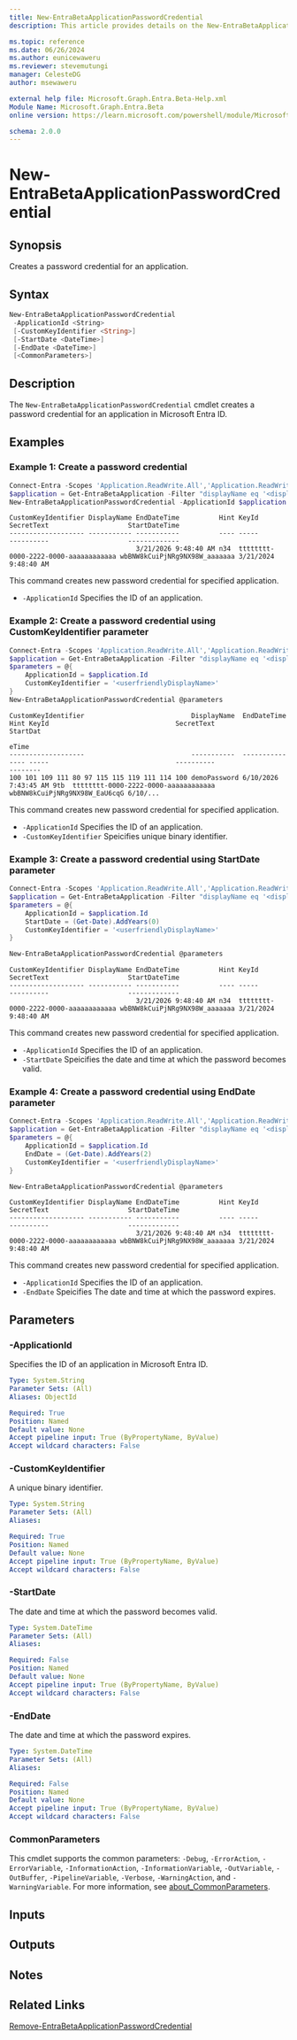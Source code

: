 ```yaml
---
title: New-EntraBetaApplicationPasswordCredential
description: This article provides details on the New-EntraBetaApplicationPasswordCredential command.

ms.topic: reference
ms.date: 06/26/2024
ms.author: eunicewaweru
ms.reviewer: stevemutungi
manager: CelesteDG
author: msewaweru

external help file: Microsoft.Graph.Entra.Beta-Help.xml
Module Name: Microsoft.Graph.Entra.Beta
online version: https://learn.microsoft.com/powershell/module/Microsoft.Graph.Entra.Beta/New-EntraBetaApplicationPasswordCredential

schema: 2.0.0
---
```


# New-EntraBetaApplicationPasswordCredential

## Synopsis

Creates a password credential for an application.

## Syntax

```powershell
New-EntraBetaApplicationPasswordCredential
 -ApplicationId <String>
 [-CustomKeyIdentifier <String>]
 [-StartDate <DateTime>]
 [-EndDate <DateTime>]
 [<CommonParameters>]
```

## Description

The `New-EntraBetaApplicationPasswordCredential` cmdlet creates a password credential for an application in Microsoft Entra ID.

## Examples

### Example 1: Create a password credential

```powershell
Connect-Entra -Scopes 'Application.ReadWrite.All','Application.ReadWrite.OwnedBy'
$application = Get-EntraBetaApplication -Filter "displayName eq '<displayName>'"
New-EntraBetaApplicationPasswordCredential -ApplicationId $application.Id
```

```Output
CustomKeyIdentifier DisplayName EndDateTime          Hint KeyId                                SecretText                    StartDateTime
------------------- ----------- -----------          ---- -----                                ----------                    -------------
                                3/21/2026 9:48:40 AM n34  tttttttt-0000-2222-0000-aaaaaaaaaaaa wbBNW8kCuiPjNRg9NX98W_aaaaaaa 3/21/2024 9:48:40 AM
```

This command creates new password credential for specified application.

- `-ApplicationId` Specifies the ID of an application.

### Example 2: Create a password credential using CustomKeyIdentifier parameter

```powershell
Connect-Entra -Scopes 'Application.ReadWrite.All','Application.ReadWrite.OwnedBy'
$application = Get-EntraBetaApplication -Filter "displayName eq '<displayName>'"
$parameters = @{
    ApplicationId = $application.Id
    CustomKeyIdentifier = '<userfriendlyDisplayName>'
}
New-EntraBetaApplicationPasswordCredential @parameters
```

```Output
CustomKeyIdentifier                           DisplayName  EndDateTime          Hint KeyId                                SecretText                               StartDat
                                                                                                                                                                   eTime
-------------------                           -----------  -----------          ---- -----                                ----------                               --------
100 101 109 111 80 97 115 115 119 111 114 100 demoPassword 6/10/2026 7:43:45 AM 9tb  tttttttt-0000-2222-0000-aaaaaaaaaaaa wbBNW8kCuiPjNRg9NX98W_EaU6cqG 6/10/...
```

This command creates new password credential for specified application.

- `-ApplicationId` Specifies the ID of an application.
- `-CustomKeyIdentifier` Speicifies unique binary identifier.

### Example 3: Create a password credential using StartDate parameter

```powershell
Connect-Entra -Scopes 'Application.ReadWrite.All','Application.ReadWrite.OwnedBy'
$application = Get-EntraBetaApplication -Filter "displayName eq '<displayName>'"
$parameters = @{
    ApplicationId = $application.Id
    StartDate = (Get-Date).AddYears(0)
    CustomKeyIdentifier = '<userfriendlyDisplayName>'
}

New-EntraBetaApplicationPasswordCredential @parameters
```

```Output
CustomKeyIdentifier DisplayName EndDateTime          Hint KeyId                                SecretText                    StartDateTime
------------------- ----------- -----------          ---- -----                                ----------                    -------------
                                3/21/2026 9:48:40 AM n34  tttttttt-0000-2222-0000-aaaaaaaaaaaa wbBNW8kCuiPjNRg9NX98W_aaaaaaa 3/21/2024 9:48:40 AM
```

This command creates new password credential for specified application.

- `-ApplicationId` Specifies the ID of an application.
- `-StartDate` Speicifies the date and time at which the password becomes valid.

### Example 4: Create a password credential using EndDate parameter

```powershell
Connect-Entra -Scopes 'Application.ReadWrite.All','Application.ReadWrite.OwnedBy'
$application = Get-EntraBetaApplication -Filter "displayName eq '<displayName>'"
$parameters = @{
    ApplicationId = $application.Id
    EndDate = (Get-Date).AddYears(2)
    CustomKeyIdentifier = '<userfriendlyDisplayName>'
}

New-EntraBetaApplicationPasswordCredential @parameters
```

```Output
CustomKeyIdentifier DisplayName EndDateTime          Hint KeyId                                SecretText                    StartDateTime
------------------- ----------- -----------          ---- -----                                ----------                    -------------
                                3/21/2026 9:48:40 AM n34  tttttttt-0000-2222-0000-aaaaaaaaaaaa wbBNW8kCuiPjNRg9NX98W_aaaaaaa 3/21/2024 9:48:40 AM
```

This command creates new password credential for specified application.

- `-ApplicationId` Specifies the ID of an application.
- `-EndDate` Speicifies The date and time at which the password expires.

## Parameters

### -ApplicationId

Specifies the ID of an application in Microsoft Entra ID.

```yaml
Type: System.String
Parameter Sets: (All)
Aliases: ObjectId

Required: True
Position: Named
Default value: None
Accept pipeline input: True (ByPropertyName, ByValue)
Accept wildcard characters: False
```

### -CustomKeyIdentifier

A unique binary identifier.

```yaml
Type: System.String
Parameter Sets: (All)
Aliases:

Required: True
Position: Named
Default value: None
Accept pipeline input: True (ByPropertyName, ByValue)
Accept wildcard characters: False
```

### -StartDate

The date and time at which the password becomes valid.

```yaml
Type: System.DateTime
Parameter Sets: (All)
Aliases:

Required: False
Position: Named
Default value: None
Accept pipeline input: True (ByPropertyName, ByValue)
Accept wildcard characters: False
```

### -EndDate

The date and time at which the password expires.

```yaml
Type: System.DateTime
Parameter Sets: (All)
Aliases:

Required: False
Position: Named
Default value: None
Accept pipeline input: True (ByPropertyName, ByValue)
Accept wildcard characters: False
```

### CommonParameters

This cmdlet supports the common parameters: `-Debug`, `-ErrorAction`, `-ErrorVariable`, `-InformationAction`, `-InformationVariable`, `-OutVariable`, `-OutBuffer`, `-PipelineVariable`, `-Verbose`, `-WarningAction`, and `-WarningVariable`. For more information, see [about_CommonParameters](https://go.microsoft.com/fwlink/?LinkID=113216).

## Inputs

## Outputs

## Notes

## Related Links

[Remove-EntraBetaApplicationPasswordCredential](Remove-EntraBetaApplicationPasswordCredential.md)
